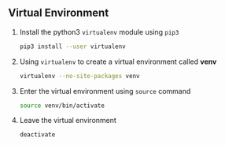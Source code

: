 ## Virtual Environment

1.   Install the python3 `virtualenv` module using `pip3`

     ```bash
     pip3 install --user virtualenv
     ```

1.   Using `virtualenv` to create a virtual environment called **venv**

     ```bash
     virtualenv --no-site-packages venv
     ```

1.   Enter the virtual environment using `source` command

     ```bash
     source venv/bin/activate
     ```

1.   Leave the virtual environment

     ```bash
     deactivate
     ```
